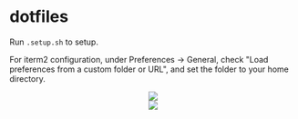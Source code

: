 # dotfiles

Run `.setup.sh` to setup.

For iterm2 configuration, under Preferences -> General, check "Load preferences from a custom folder or URL", and set the folder to your home directory.

<div style="text-align:center">
	<img src="https://i.imgur.com/GUkeInO.png">
</div>

<div style="text-align:center">
	<img src="https://i.imgur.com/l4yD5jH.png">
</div>

